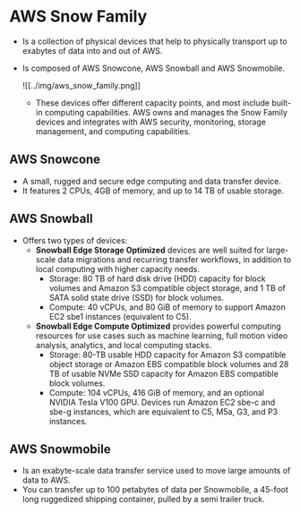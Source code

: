 # AWS Snow Family
- Is a collection of physical devices that help to physically transport up to exabytes of data into and out of AWS.
- Is composed of AWS Snowcone, AWS Snowball and AWS Snowmobile.

	![[../img/aws_snow_family.png]]

	- These devices offer different capacity points, and most include built-in computing capabilities. AWS owns and manages the Snow Family devices and integrates with AWS security, monitoring, storage management, and computing capabilities.

## AWS Snowcone
- A small, rugged and secure edge computing and data transfer device.
- It features 2 CPUs, 4GB of memory, and up to 14 TB of usable storage.

## AWS Snowball
- Offers two types of devices:
	- **Snowball Edge Storage Optimized** devices are well suited for large-scale data migrations and recurring transfer workflows, in addition to local computing with higher capacity needs. 
	    - Storage: 80 TB of hard disk drive (HDD) capacity for block volumes and Amazon S3 compatible object storage, and 1 TB of SATA solid state drive (SSD) for block volumes. 
	    - Compute: 40 vCPUs, and 80 GiB of memory to support Amazon EC2 sbe1 instances (equivalent to C5).
	- **Snowball Edge Compute Optimized** provides powerful computing resources for use cases such as machine learning, full motion video analysis, analytics, and local computing stacks. 
	    - Storage: 80-TB usable HDD capacity for Amazon S3 compatible object storage or Amazon EBS compatible block volumes and 28 TB of usable NVMe SSD capacity for Amazon EBS compatible block volumes. 
	    - Compute: 104 vCPUs, 416 GiB of memory, and an optional NVIDIA Tesla V100 GPU. Devices run Amazon EC2 sbe-c and sbe-g instances, which are equivalent to C5, M5a, G3, and P3 instances.

## AWS Snowmobile
- Is an exabyte-scale data transfer service used to move large amounts of data to AWS.
- You can transfer up to 100 petabytes of data per Snowmobile, a 45-foot long ruggedized shipping container, pulled by a semi trailer truck.